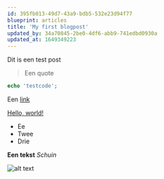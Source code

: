 ```yaml
---
id: 395fb013-49d7-43a9-bdb5-532e23d94f77
blueprint: articles
title: 'My first blogpost'
updated_by: 34a70845-2be0-4df6-abb9-741edbd0930a
updated_at: 1649349223
---
```

Dit is een test post

> Een quote

```php
echo 'testcode';
```

Een [link](https://www.google.com)

<a href="http://example.com/" target="_blank">Hello, world!</a>


- Ee
- Twee
- Drie

**Een tekst** *Schuin*

![alt text](https://i.redd.it/4ais1mdt5pr81.jpg)